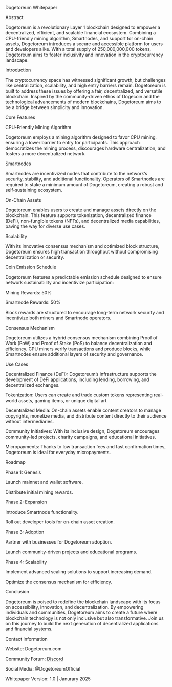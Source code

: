Dogetoreum Whitepaper

Abstract

Dogetoreum is a revolutionary Layer 1 blockchain designed to empower a decentralized, efficient, and scalable financial ecosystem. Combining a CPU-friendly mining algorithm, Smartnodes, and support for on-chain assets, Dogetoreum introduces a secure and accessible platform for users and developers alike. With a total supply of 250,000,000,000 tokens, Dogetoreum aims to foster inclusivity and innovation in the cryptocurrency landscape.

Introduction

The cryptocurrency space has witnessed significant growth, but challenges like centralization, scalability, and high entry barriers remain. Dogetoreum is built to address these issues by offering a fair, decentralized, and versatile blockchain. Inspired by the community-driven ethos of Dogecoin and the technological advancements of modern blockchains, Dogetoreum aims to be a bridge between simplicity and innovation.

Core Features

CPU-Friendly Mining Algorithm

Dogetoreum employs a mining algorithm designed to favor CPU mining, ensuring a lower barrier to entry for participants. This approach democratizes the mining process, discourages hardware centralization, and fosters a more decentralized network.

Smartnodes

Smartnodes are incentivized nodes that contribute to the network’s security, stability, and additional functionality. Operators of Smartnodes are required to stake a minimum amount of Dogetoreum, creating a robust and self-sustaining ecosystem.

On-Chain Assets

Dogetoreum enables users to create and manage assets directly on the blockchain. This feature supports tokenization, decentralized finance (DeFi), non-fungible tokens (NFTs), and decentralized media capabilities, paving the way for diverse use cases.

Scalability

With its innovative consensus mechanism and optimized block structure, Dogetoreum ensures high transaction throughput without compromising decentralization or security.

Coin Emission Schedule

Dogetoreum features a predictable emission schedule designed to ensure network sustainability and incentivize participation:

Mining Rewards: 50%

Smartnode Rewards: 50%

Block rewards are structured to encourage long-term network security and incentivize both miners and Smartnode operators.

Consensus Mechanism

Dogetoreum utilizes a hybrid consensus mechanism combining Proof of Work (PoW) and Proof of Stake (PoS) to balance decentralization and efficiency. CPU miners verify transactions and produce blocks, while Smartnodes ensure additional layers of security and governance.

Use Cases

Decentralized Finance (DeFi):
Dogetoreum’s infrastructure supports the development of DeFi applications, including lending, borrowing, and decentralized exchanges.

Tokenization:
Users can create and trade custom tokens representing real-world assets, gaming items, or unique digital art.

Decentralized Media:
On-chain assets enable content creators to manage copyrights, monetize media, and distribute content directly to their audience without intermediaries.

Community Initiatives:
With its inclusive design, Dogetoreum encourages community-led projects, charity campaigns, and educational initiatives.

Micropayments:
Thanks to low transaction fees and fast confirmation times, Dogetoreum is ideal for everyday micropayments.

Roadmap

Phase 1: Genesis

Launch mainnet and wallet software.

Distribute initial mining rewards.

Phase 2: Expansion

Introduce Smartnode functionality.

Roll out developer tools for on-chain asset creation.

Phase 3: Adoption

Partner with businesses for Dogetoreum adoption.

Launch community-driven projects and educational programs.

Phase 4: Scalability

Implement advanced scaling solutions to support increasing demand.

Optimize the consensus mechanism for efficiency.

Conclusion

Dogetoreum is poised to redefine the blockchain landscape with its focus on accessibility, innovation, and decentralization. By empowering individuals and communities, Dogetoreum aims to create a future where blockchain technology is not only inclusive but also transformative. Join us on this journey to build the next generation of decentralized applications and financial systems.

Contact Information

Website: Dogetoreum.com

Community Forum: [Discord](https://discord.gg/V5SkDr2p)

Social Media: @DogetoreumOfficial

Whitepaper Version: 1.0 | Janurary 2025